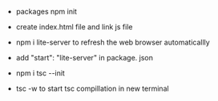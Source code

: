 * packages npm init
* create index.html file and link js file

* npm i lite-server  to refresh the web browser automaticallly 
* add "start": "lite-server" in package. json

* npm i tsc --init
* tsc -w to start tsc compillation in new terminal
